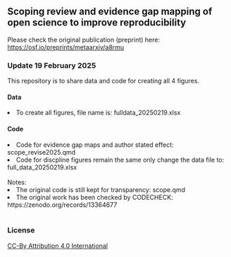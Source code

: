 ## Scoping review and evidence gap mapping of open science to improve reproducibility

Please check the original publication (preprint) here: https://osf.io/preprints/metaarxiv/a8rmu

<h3>Update 19 February 2025 </h3>
This repository is to share data and code for creating all 4 figures.
<h4>Data</h4>
<li>To create all figures, file name is: fulldata_20250219.xlsx </li>

<h4>Code</h4>
<li>Code for evidence gap maps and author stated effect: scope_revise2025.qmd </li>
<li>Code for discpline figures remain the same only change the data file to: full_data_20250219.xlsx</li>

<br>
Notes:
<li>The original code is still kept for transparency: scope.qmd</li>
<li>The original work has been checked by CODECHECK: https://zenodo.org/records/13364677</li>
</br>

<h3> License</h3>
<a href="https://creativecommons.org/licenses/by/4.0/deed.en">CC-By Attribution 4.0 International</a>
